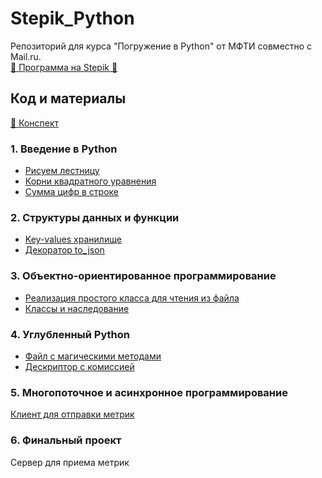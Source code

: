 # Stepik_Python
Репозиторий для курса "Погружение в Python" от МФТИ совместно с Mail.ru.  
[📧 Программа на Stepik 🐍](https://stepik.org/course/48271/)

## Код и материалы
[📔️ Конспект](https://github.com/r-vvch/Stepik_Python/tree/master/conspectus "Перейти к расположению")

### 1. Введение в Python
- [Рисуем лестницу](https://github.com/r-vvch/Stepik_Python/blob/master/1_week/ladder.py "Перейти к расположению")
- [Корни квадратного уравнения](https://github.com/r-vvch/Stepik_Python/blob/master/1_week/quad_eqv.py "Перейти к расположению")
- [Сумма цифр в строке](https://github.com/r-vvch/Stepik_Python/blob/master/1_week/str_sum.py "Перейти к расположению")

### 2. Структуры данных и функции
- [Key-values хранилище](https://github.com/r-vvch/Stepik_Python/blob/master/2_week/storage.py "Перейти к расположению")
- [Декоратор to_json](https://github.com/r-vvch/Stepik_Python/tree/master/2_week/to_json "Перейти к расположению")

### 3. Объектно-ориентированное программирование
- [Реализация простого класса для чтения из файла](https://github.com/r-vvch/Stepik_Python/tree/master/3_week/file_reader "Перейти к расположению")
- [Классы и наследование](https://github.com/r-vvch/Stepik_Python/tree/master/3_week/car_classes "Перейти к расположению")

### 4. Углубленный Python
- [Файл с магическими методами](https://github.com/r-vvch/Stepik_Python/tree/master/4_week/file_magic_methods "Перейти к расположению")
- [Дескриптор с комиссией](https://github.com/r-vvch/Stepik_Python/tree/master/4_week/commission_descriptor "Перейти к расположению")

### 5. Многопоточное и асинхронное программирование
[Клиент для отправки метрик](https://github.com/r-vvch/Stepik_Python/tree/master/5_week "Перейти к расположению")

### 6. Финальный проект
Сервер для приема метрик

